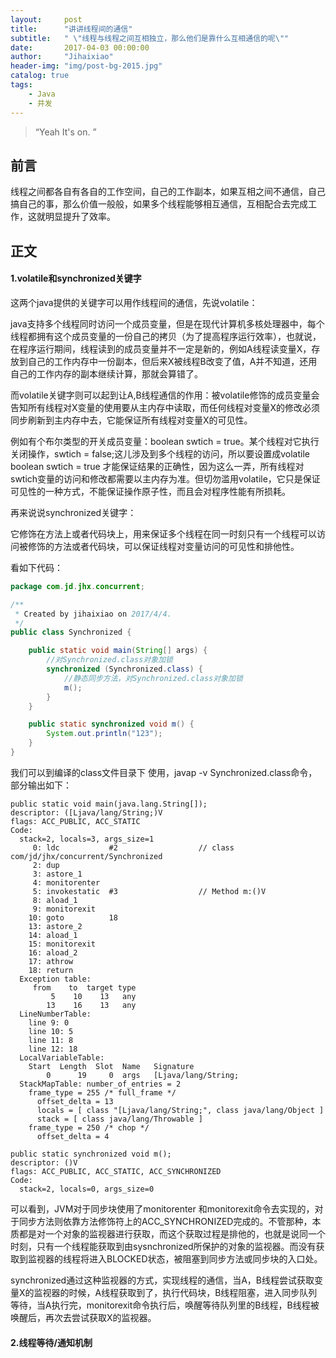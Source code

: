 ```yaml
---
layout:     post
title:      "讲讲线程间的通信"
subtitle:   " \"线程与线程之间互相独立，那么他们是靠什么互相通信的呢\""
date:       2017-04-03 00:00:00
author:     "Jihaixiao"
header-img: "img/post-bg-2015.jpg"
catalog: true
tags:
    - Java
    - 并发
---
```


> “Yeah It's on. ”


## 前言

线程之间都各自有各自的工作空间，自己的工作副本，如果互相之间不通信，自己搞自己的事，那么价值一般般，如果多个线程能够相互通信，互相配合去完成工作，这就明显提升了效率。

## 正文

#### 1.volatile和synchronized关键字

这两个java提供的关键字可以用作线程间的通信，先说volatile：

java支持多个线程同时访问一个成员变量，但是在现代计算机多核处理器中，每个线程都拥有这个成员变量的一份自己的拷贝（为了提高程序运行效率），也就说，在程序运行期间，线程读到的成员变量并不一定是新的，例如A线程读变量X，存放到自己的工作内存中一份副本，但后来X被线程B改变了值，A并不知道，还用自己的工作内存的副本继续计算，那就会算错了。

而volatile关键字则可以起到让A,B线程通信的作用：被volatile修饰的成员变量会告知所有线程对X变量的使用要从主内存中读取，而任何线程对变量X的修改必须同步刷新到主内存中去，它能保证所有线程对变量X的可见性。

例如有个布尔类型的开关成员变量：boolean swtich = true。某个线程对它执行关闭操作，swtich = false;这儿涉及到多个线程的访问，所以要设置成volatile boolean swtich = true  才能保证结果的正确性，因为这么一弄，所有线程对swtich变量的访问和修改都需要以主内存为准。但切勿滥用volatile，它只是保证可见性的一种方式，不能保证操作原子性，而且会对程序性能有所损耗。

再来说说synchronized关键字：

它修饰在方法上或者代码块上，用来保证多个线程在同一时刻只有一个线程可以访问被修饰的方法或者代码块，可以保证线程对变量访问的可见性和排他性。

看如下代码：

```java
package com.jd.jhx.concurrent;

/**
 * Created by jihaixiao on 2017/4/4.
 */
public class Synchronized {

    public static void main(String[] args) {
        //对Synchronized.class对象加锁
        synchronized (Synchronized.class) {
            //静态同步方法，对Synchronized.class对象加锁
            m();
        }
    }

    public static synchronized void m() {
        System.out.println("123");
    }
}
```

我们可以到编译的class文件目录下 使用，javap -v Synchronized.class命令，部分输出如下：

    public static void main(java.lang.String[]);
    descriptor: ([Ljava/lang/String;)V
    flags: ACC_PUBLIC, ACC_STATIC
    Code:
      stack=2, locals=3, args_size=1
         0: ldc           #2                  // class com/jd/jhx/concurrent/Synchronized
         2: dup
         3: astore_1
         4: monitorenter
         5: invokestatic  #3                  // Method m:()V
         8: aload_1
         9: monitorexit
        10: goto          18
        13: astore_2
        14: aload_1
        15: monitorexit
        16: aload_2
        17: athrow
        18: return
      Exception table:
         from    to  target type
             5    10    13   any
            13    16    13   any
      LineNumberTable:
        line 9: 0
        line 10: 5
        line 11: 8
        line 12: 18
      LocalVariableTable:
        Start  Length  Slot  Name   Signature
            0      19     0  args   [Ljava/lang/String;
      StackMapTable: number_of_entries = 2
        frame_type = 255 /* full_frame */
          offset_delta = 13
          locals = [ class "[Ljava/lang/String;", class java/lang/Object ]
          stack = [ class java/lang/Throwable ]
        frame_type = 250 /* chop */
          offset_delta = 4

    public static synchronized void m();
    descriptor: ()V
    flags: ACC_PUBLIC, ACC_STATIC, ACC_SYNCHRONIZED
    Code:
      stack=2, locals=0, args_size=0


可以看到，JVM对于同步块使用了monitorenter 和monitorexit命令去实现的，对于同步方法则依靠方法修饰符上的ACC_SYNCHRONIZED完成的。不管那种，本质都是对一个对象的监视器进行获取，而这个获取过程是排他的，也就是说同一个时刻，只有一个线程能获取到由sysnchronized所保护的对象的监视器。而没有获取到监视器的线程将进入BLOCKED状态，被阻塞到同步方法或同步块的入口处。

synchronized通过这种监视器的方式，实现线程的通信，当A，B线程尝试获取变量X的监视器的时候，A线程获取到了，执行代码块，B线程阻塞，进入同步队列等待，当A执行完，monitorexit命令执行后，唤醒等待队列里的B线程，B线程被唤醒后，再次去尝试获取X的监视器。

#### 2.线程等待/通知机制

